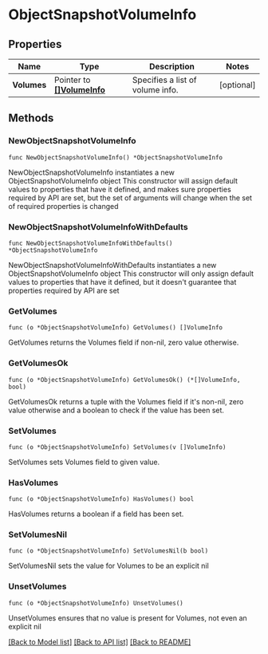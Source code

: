 # ObjectSnapshotVolumeInfo

## Properties

Name | Type | Description | Notes
------------ | ------------- | ------------- | -------------
**Volumes** | Pointer to [**[]VolumeInfo**](VolumeInfo.md) | Specifies a list of volume info. | [optional] 

## Methods

### NewObjectSnapshotVolumeInfo

`func NewObjectSnapshotVolumeInfo() *ObjectSnapshotVolumeInfo`

NewObjectSnapshotVolumeInfo instantiates a new ObjectSnapshotVolumeInfo object
This constructor will assign default values to properties that have it defined,
and makes sure properties required by API are set, but the set of arguments
will change when the set of required properties is changed

### NewObjectSnapshotVolumeInfoWithDefaults

`func NewObjectSnapshotVolumeInfoWithDefaults() *ObjectSnapshotVolumeInfo`

NewObjectSnapshotVolumeInfoWithDefaults instantiates a new ObjectSnapshotVolumeInfo object
This constructor will only assign default values to properties that have it defined,
but it doesn't guarantee that properties required by API are set

### GetVolumes

`func (o *ObjectSnapshotVolumeInfo) GetVolumes() []VolumeInfo`

GetVolumes returns the Volumes field if non-nil, zero value otherwise.

### GetVolumesOk

`func (o *ObjectSnapshotVolumeInfo) GetVolumesOk() (*[]VolumeInfo, bool)`

GetVolumesOk returns a tuple with the Volumes field if it's non-nil, zero value otherwise
and a boolean to check if the value has been set.

### SetVolumes

`func (o *ObjectSnapshotVolumeInfo) SetVolumes(v []VolumeInfo)`

SetVolumes sets Volumes field to given value.

### HasVolumes

`func (o *ObjectSnapshotVolumeInfo) HasVolumes() bool`

HasVolumes returns a boolean if a field has been set.

### SetVolumesNil

`func (o *ObjectSnapshotVolumeInfo) SetVolumesNil(b bool)`

 SetVolumesNil sets the value for Volumes to be an explicit nil

### UnsetVolumes
`func (o *ObjectSnapshotVolumeInfo) UnsetVolumes()`

UnsetVolumes ensures that no value is present for Volumes, not even an explicit nil

[[Back to Model list]](../README.md#documentation-for-models) [[Back to API list]](../README.md#documentation-for-api-endpoints) [[Back to README]](../README.md)


